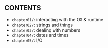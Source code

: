 CONTENTS
---
+ `chapter01/`: interacting with the OS & runtime
+ `chapter02/`: strings and things
+ `chapter03/`: dealing with numbers
+ `chapter04/`: dates and times
+ `chapter05/`: I/O


